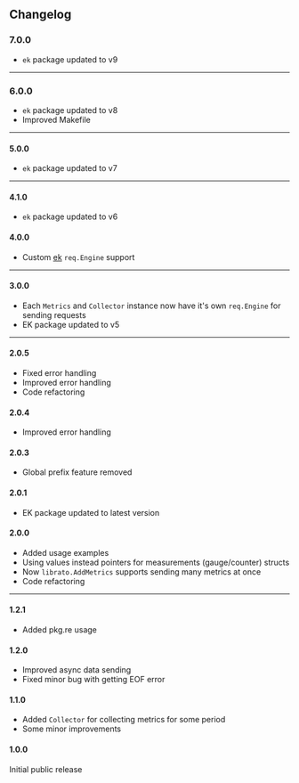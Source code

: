 ## Changelog

### 7.0.0

* `ek` package updated to v9

---

### 6.0.0

* `ek` package updated to v8
* Improved Makefile

---

#### 5.0.0

* `ek` package updated to v7

---

#### 4.1.0

* `ek` package updated to v6

#### 4.0.0

* Custom [ek](https://github.com/essentialkaos/ek) `req.Engine` support

---

#### 3.0.0

* Each `Metrics` and `Collector` instance now have it's own `req.Engine` for sending requests
* EK package updated to v5

---

#### 2.0.5

* Fixed error handling
* Improved error handling
* Code refactoring

#### 2.0.4

* Improved error handling

#### 2.0.3

* Global prefix feature removed

#### 2.0.1

* EK package updated to latest version

#### 2.0.0

* Added usage examples
* Using values instead pointers for measurements (gauge/counter) structs
* Now `librato.AddMetrics` supports sending many metrics at once
* Code refactoring

---

#### 1.2.1

* Added pkg.re usage

#### 1.2.0

* Improved async data sending
* Fixed minor bug with getting EOF error

#### 1.1.0

* Added `Collector` for collecting metrics for some period
* Some minor improvements

#### 1.0.0

Initial public release
